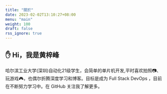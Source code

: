 ```yaml
---
title: "關於"
date: 2023-02-02T13:10:27+08:00
menu: "main"
weight: 100
draft: false
rss_ignore: true
---
```


## ✋ Hi，我是黄梓峰

哈尔滨工业大学(深圳)自动化21级学生，会简单的单片机开发,平时喜欢拍照📷、玩游戏🎮，也偶尔折腾深度学习和博客。目标是成为 Full Stack DevOps ，目前在不断努力学习中。在 GitHub 关注我了解更多。

